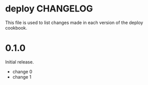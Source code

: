# deploy CHANGELOG

This file is used to list changes made in each version of the deploy cookbook.

# 0.1.0

Initial release.

- change 0
- change 1

